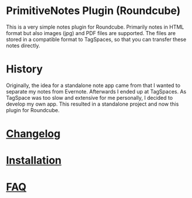 # PrimitiveNotes Plugin (Roundcube)
This is a very simple notes plugin for Roundcube. Primarily notes in HTML format but also images (jpg) and PDF files are supported. The files are stored in a compatible format to TagSpaces, so that you can transfer these notes directly. 

# History
Originally, the idea for a standalone note app came from that I wanted to separate my notes from Evernote. Afterwards I ended up at TagSpaces. As TagSpace was too slow and extensive for me personally, I decided to develop my own app. This resulted in a standalone project and now this plugin for Roundcube.

# [Changelog](../../wiki/Changelog)

# [Installation](../../wiki/Installation)

# [FAQ](../../wiki/FAQ)
